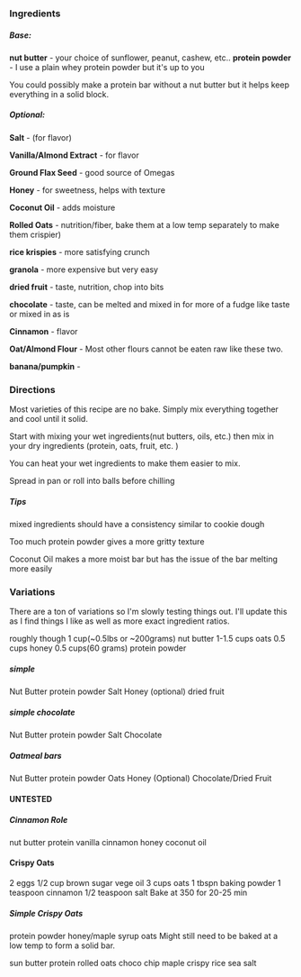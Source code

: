 


### Ingredients

##### Base:
**nut butter** - your choice of sunflower, peanut, cashew, etc..
**protein powder** - I use a plain whey protein powder but it's up to you

You could possibly make a protein bar without a nut butter but it helps keep everything in a solid block.
##### Optional:

**Salt** - (for flavor)

**Vanilla/Almond Extract** - for flavor

**Ground Flax Seed** - good source of Omegas

**Honey** -  for sweetness, helps with texture 

**Coconut Oil** - adds moisture

**Rolled Oats**  - nutrition/fiber, bake them at a low temp separately to make them crispier)

**rice krispies** - more satisfying crunch 

**granola** - more expensive but very easy

**dried fruit** - taste, nutrition, chop into bits

**chocolate** - taste, can be melted and mixed in for more of a fudge like taste or mixed in as is

**Cinnamon** - flavor

**Oat/Almond Flour** - Most other flours cannot be eaten raw like these two.

**banana/pumpkin** -


### Directions
Most varieties of this recipe are no bake.
Simply mix everything together and cool until it solid.

Start with mixing your wet ingredients(nut butters, oils, etc.) then mix in your dry ingredients (protein, oats, fruit, etc. )

You can heat your wet ingredients to make them easier to mix.

Spread in pan or roll into balls before chilling

##### Tips
mixed ingredients should have a consistency similar to cookie dough

Too much protein powder gives a more gritty texture

Coconut Oil makes a more moist bar but has the issue of the bar melting more easily

### Variations
There are a ton of variations so I'm slowly testing things out. I'll update this as I find things I like as well as more exact ingredient ratios.

roughly though
1 cup(~0.5lbs or ~200grams) nut butter 
1-1.5 cups oats
0.5 cups honey
0.5 cups(60 grams) protein powder

##### simple
Nut Butter 
protein powder
Salt
Honey
(optional) dried fruit
#####  simple chocolate
Nut Butter 
protein powder
Salt
Chocolate
##### Oatmeal bars
Nut Butter 
protein powder 
Oats
Honey
(Optional) Chocolate/Dried Fruit

#### **UNTESTED**

##### Cinnamon Role
nut butter 
protein
vanilla
cinnamon 
honey
coconut oil

#### Crispy Oats
2 eggs
1/2 cup brown sugar
vege oil
3 cups oats
1 tbspn baking powder 
1 teaspoon cinnamon
1/2 teaspoon salt
Bake at 350 for 20-25 min

#####  Simple Crispy Oats
protein powder
honey/maple syrup
oats
Might still need to be baked at a low temp to form a solid bar.



sun butter 
protein
rolled oats
choco chip
maple 
crispy rice
sea salt
